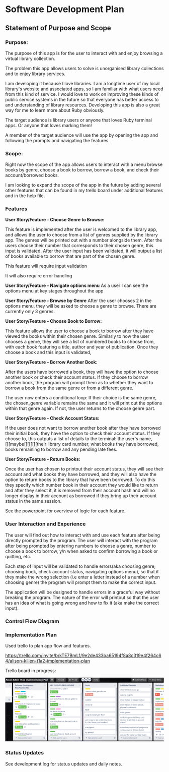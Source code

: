 # Software Development Plan

## Statement of Purpose and Scope

### **Purpose:**

The purpose of this app is for the user to interact with and enjoy browsing a virtual library collection.

The problem this app allows users to solve is unorganised library collections and to enjoy library services.

I am developing it because I love libraries. I am a longtime user of my local library's website and associated apps, so I am familiar with what users need from this kind of service. I would love to work on improving these kinds of public service systems in the future so that everyone has better access to and understanding of library resources. Developing this app is also a great way for me to learn more about Ruby obviously.

The target audience is library users or anyone that loves Ruby terminal apps. Or anyone that loves marking them!

A member of the target audience will use the app by opening the app and following the prompts and navigating the features.

### **Scope:** 

Right now the scope of the app allows users to interact with a menu browse books by genre, choose a book to borrow, borrow a book, and check their account/borrowed books.

I am looking to expand the scope of the app in the future by adding several other features that can be found in my trello board under additional features and in the help file. 

### **Features**

**User Story/Feature - Choose Genre to Browse:**

This feature is implemented after the user is welcomed to the library app, and allows the user to choose from a list of genres supplied by the library app. The genres will be printed out with a number alongside them. After the users choose their number that corresponds to their chosen genre, this input is validated. After the user input has been validated, it will output a list of books available to borrow that are part of the chosen genre.

This feature will require input validation

It will also require error handling

**User Story/Feature - Navigate options menu**
As a user I can see the options menu at key stages throughout the app

**User Story/Feature - Browse by Genre**
After the user chooses 2 in the options menu, they will be asked to choose a genre to browse. There are currently only 3 genres.

**User Story/Feature - Choose Book to Borrow:**

This feature allows the user to choose a book to borrow after they have viewed the books within their chosen genre. Similarly to how the user chooses a genre, they will see a list of numbered books to choose from, with each book featuring a title, author and year of publication. Once they choose a book and this input is validated,

**User Story/Feature - Borrow Another Book:**

After the users have borrowed a book, they will have the option to choose another book or check their account status. If they choose to borrow another book, the program will prompt them as to whether they want to borrow a book from the same genre or from a different genre. 

The user now enters a conditional loop:
If their choice is the same genre, the chosen_genre variable remains the same and it will print out the options within that genre again. If not, the user returns to the choose genre part.


**User Story/Feature - Check Account Status:**

If the user does not want to borrow another book after they have borrowed their initial book, they have the option to check their account status. If they choose to, this outputs a list of details to the terminal: the user's name, [[[maybe[[[[[[[[their library card number, what books they have borrowed, books remaining to borrow and any pending late fees.


**User Story/Feature - Return Books:**

Once the user has chosen to printout their account status, they will see their account and what books they have borrowed, and they will also have the option to return books to the library that have been borrowed. To do this they specify which number book in their account they would like to return and after they select it, it is removed from their account hash and will no longer display in their account as borrowed if they bring up their account status in the same session.

See the powerpoint for overview of logic for each feature.



### **User Interaction and Experience**

The user will find out how to interact with and use each feature after being directly prompted by the program. The user will interact with the program after being prompted by entering numbers to choose a genre, number to choose a book to borrow, y/n when asked to confirm borrowing a book or quitting, etc.

Each step of input will be validated to handle errors(aka choosing genre, choosing book, check account status, navigating options menu), so that if they make the wrong selection (i.e enter a letter instead of a number when choosing genre) the program will prompt them to make the correct input. 

The application will be designed to handle errors in a graceful way without breaking the program. The nature of the error will printout so that the user has an idea of what is going wrong and how to fix it (aka make the correct input).

### **Control Flow Diagram**




### **Implementation Plan**

Used trello to plan app flow and features.

https://trello.com/invite/b/kTE7BmL1/9e2de433ba65194f8a8c319e4f264c64/alison-killen-t1a2-implementation-plan

Trello board in progress:

![trello](./trello.png)

### **Status Updates**

See development log for status updates and daily notes.